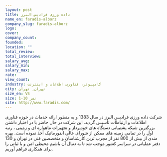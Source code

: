 ```yaml
---
layout: post
title: داده ورزی فرادیس البرز
name_en: faradis-alborz
company_slug: faradis-alborz
logo: 
cover: 
company_count:
founded:
location: ""
total_review: 
total_interview: 
salary_avg: 
salary_min: 
salary_max: 
rate: 
view_count: 
industry: کامپیوتر، فناوری اطلاعات و اینترنت
city: تهران, تهران
size_en: VS
size: 1-10 نفر
site: http://www.faradis.com/
---
```


شرکت داده ورزی فرادیس البرز در سال 1383 و به منظور ارائه خدمات در حوزه فناوری اطلاعات و ارتباطات تأسیس گردید.
این شرکت در حال حاضر با در اختیار داشتن بزرگترین شبکه پشتیبانی دستگاه های خودپرداز و تجهیزات ماهواره ای و زمینی ، رتبه اول را در تمامی زمینه های ممکن از شورای عالی انفورماتیک اخذ نموده است.
بهره مندی از بیش از 800 نفر از مجرب ترین کارشناسان و متخصصین فنی در تهران و 130 دفتر عملیاتی در سراسر کشور موجب شد تا به دنبال آن باشیم محیطی امن و با ثباتی را برای همکاری فراهم آوریم.
